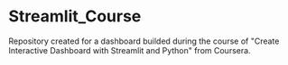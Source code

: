 # Streamlit_Course
Repository created for a dashboard builded during the course of "Create Interactive Dashboard with Streamlit and Python" from Coursera.
